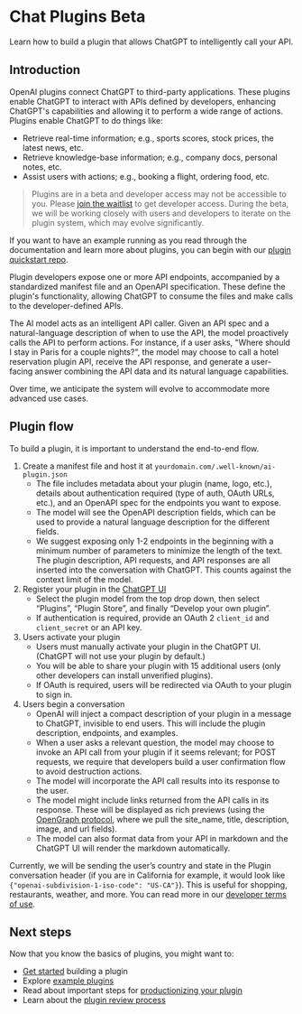 # Chat Plugins Beta

Learn how to build a plugin that allows ChatGPT to intelligently call your API.

## Introduction

OpenAI plugins connect ChatGPT to third-party applications. These plugins enable ChatGPT to interact with APIs defined by developers, enhancing ChatGPT's capabilities and allowing it to perform a wide range of actions. Plugins enable ChatGPT to do things like:

- Retrieve real-time information; e.g., sports scores, stock prices, the latest news, etc.
- Retrieve knowledge-base information; e.g., company docs, personal notes, etc.
- Assist users with actions; e.g., booking a flight, ordering food, etc.

> Plugins are in a beta and developer access may not be accessible to you. Please [join the waitlist](https://openai.com/waitlist/plugins) to get developer access. During the beta, we will be working closely with users and developers to iterate on the plugin system, which may evolve significantly.

If you want to have an example running as you read through the documentation and learn more about plugins, you can begin with our [plugin quickstart repo](https://github.com/openai/plugins-quickstart).

Plugin developers expose one or more API endpoints, accompanied by a standardized manifest file and an OpenAPI specification. These define the plugin's functionality, allowing ChatGPT to consume the files and make calls to the developer-defined APIs.

The AI model acts as an intelligent API caller. Given an API spec and a natural-language description of when to use the API, the model proactively calls the API to perform actions. For instance, if a user asks, "Where should I stay in Paris for a couple nights?", the model may choose to call a hotel reservation plugin API, receive the API response, and generate a user-facing answer combining the API data and its natural language capabilities.

Over time, we anticipate the system will evolve to accommodate more advanced use cases.

## Plugin flow

To build a plugin, it is important to understand the end-to-end flow.

1. Create a manifest file and host it at `yourdomain.com/.well-known/ai-plugin.json`
   - The file includes metadata about your plugin (name, logo, etc.), details about authentication required (type of auth, OAuth URLs, etc.), and an OpenAPI spec for the endpoints you want to expose.
   - The model will see the OpenAPI description fields, which can be used to provide a natural language description for the different fields.
   - We suggest exposing only 1-2 endpoints in the beginning with a minimum number of parameters to minimize the length of the text. The plugin description, API requests, and API responses are all inserted into the conversation with ChatGPT. This counts against the context limit of the model.
2. Register your plugin in the [ChatGPT UI](https://chat.openai.com)
   - Select the plugin model from the top drop down, then select “Plugins”, “Plugin Store”, and finally “Develop your own plugin”.
   - If authentication is required, provide an OAuth 2 `client_id` and `client_secret` or an API key.
3. Users activate your plugin
   - Users must manually activate your plugin in the ChatGPT UI. (ChatGPT will not use your plugin by default.)
   - You will be able to share your plugin with 15 additional users (only other developers can install unverified plugins).
   - If OAuth is required, users will be redirected via OAuth to your plugin to sign in.
4. Users begin a conversation
   - OpenAI will inject a compact description of your plugin in a message to ChatGPT, invisible to end users. This will include the plugin description, endpoints, and examples.
   - When a user asks a relevant question, the model may choose to invoke an API call from your plugin if it seems relevant; for POST requests, we require that developers build a user confirmation flow to avoid destruction actions.
   - The model will incorporate the API call results into its response to the user.
   - The model might include links returned from the API calls in its response. These will be displayed as rich previews (using the [OpenGraph protocol](https://ogp.me/), where we pull the site_name, title, description, image, and url fields).
   - The model can also format data from your API in markdown and the ChatGPT UI will render the markdown automatically.

Currently, we will be sending the user’s country and state in the Plugin conversation header (if you are in California for example, it would look like `{"openai-subdivision-1-iso-code": "US-CA"}`). This is useful for shopping, restaurants, weather, and more. You can read more in our [developer terms of use](http://openai.com/policies/plugin-terms).

## Next steps

Now that you know the basics of plugins, you might want to:

- [Get started](/docs/plugins/getting-started) building a plugin
- Explore [example plugins](/docs/plugins/examples)
- Read about important steps for [productionizing your plugin](/docs/plugins/production)
- Learn about the [plugin review process](/docs/plugins/review)